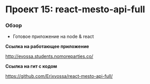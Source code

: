 # Проект 15: react-mesto-api-full


### Обзор

* Готовое приложение на node & react


**Ссылка на работающее приложение**

http://evossa.students.nomoreparties.co/

**Ссылка на гит с кодом**

https://github.com/Erixvossa/react-mesto-api-full/
